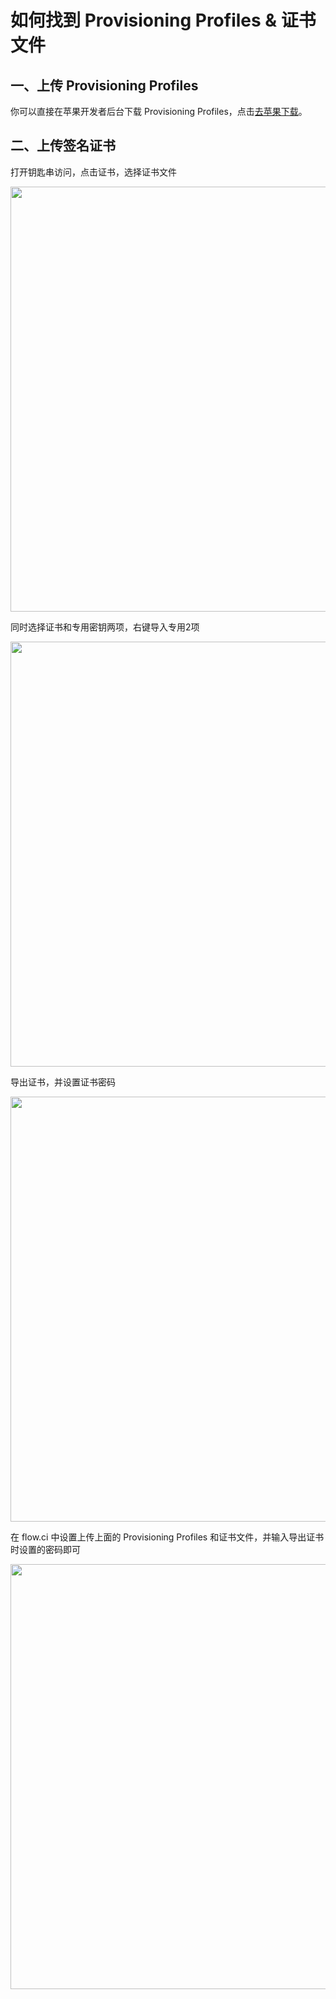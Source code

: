 # 如何找到 Provisioning Profiles & 证书文件

## 一、上传 Provisioning Profiles

你可以直接在苹果开发者后台下载 Provisioning Profiles，点击[去苹果下载](https://developer.apple.com/account/ios/profile/profileList.action)。


## 二、上传签名证书
打开钥匙串访问，点击证书，选择证书文件

<img src="https://dn-shimo-image.qbox.me/wpME1XEV120bvt88/image.png!thumbnail" width=680>

同时选择证书和专用密钥两项，右键导入专用2项

<img src="https://dn-shimo-image.qbox.me/Tu06O2H8Uu4alWhL/image.png!thumbnail" width=680>

导出证书，并设置证书密码

<img src="https://dn-shimo-image.qbox.me/GUKq1hpuUwYKt8RU/image.png!thumbnail" width=680>


在 flow.ci 中设置上传上面的 Provisioning Profiles 和证书文件，并输入导出证书时设置的密码即可 

<img src="https://dn-shimo-image.qbox.me/RT0gCCiBhGIMXr1k/image.png!thumbnail" width=680>


